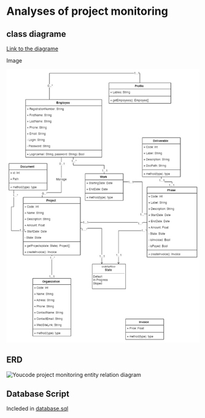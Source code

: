 # Analyses of project monitoring

## class diagrame

[Link to the diagrame](https://www.draw.io?lightbox=1&highlight=0000ff&edit=_blank&layers=1&nav=1&title=youcode-manage-company#R7Z1tc9o6FoB%2FTWbanSHjd8zHBJLb9qbd7M3e7cx%2B6ThYgFtjsbZpQn%2F9SrYM2DoyDrGFSdUPKQj5Tc%2FRkXTO0fGFOV4%2B%2FxF7q8Vn7KPwwtD85wtzcmEYtqmRv7RgkxfohstK5nHgs7JdwUPwC7HCoto68FFSqphiHKbBqlw4xVGEpmmpzItj%2FFSuNsNh%2Baorb464goepF%2FKlXwM%2FXeSlrq3tyj%2BgYL4orqxr7JelV1RmBcnC8%2FHTXpF5c2GOY4zT%2FNPyeYxC2nhFu%2BTH3Qp%2B3d5YjKK0yQHjD8H35dP4b%2B3D39dXw09DL%2FkWDRx2b%2BmmeGDkk%2BdnX3GcLvAcR154syu9jvE68hE9q0a%2B7ercYbwihTop%2FI7SdMNgeusUk6JFugzZryjyryga8jXCEcpLboMwZKfkn4w9bILX8ZTdp2F%2Bmo3QwP2h%2Fffzk7vC4TKYDwoJ8eI5YofefVihjTXxvkWTP2%2BevoR%2FjtLvA93MK9KH3bsCa7g%2FEF6iNN6QCjEKvTT4WRYGj8nUfFtv1%2BzkA2v5F1Aw2O389MJ1canLy8t%2FcHBS9JyW2zJGSfDLe8wq0LZb4SBKs%2Fuzry%2FsCSnxwmAekYIpaU0Uk4KfKE4DIuFX7Idl4PsZ2NB7ROG1N%2F0xzxCPcYjj7LrmLPsHoqkTK3ol9Az1U3bHpa5Qanh2lHbpOpqdH9qYBTvbPW0KUmUDHoBns4TISBXd9haOp2k5IE1d0Rxol8Ohxo5lWIzXwW0VZ51O2aP5z3juRYRTGuCIg5o8BcvQy7TaDEdpoUr1JuxSqkCvp4sg9O%2B8DV5TKElKEBbfrhc4Dn6R03qFxJCf45RpWsMp1XigRzJBygQL3Rek9UrRZ%2B%2B5VPHOS1JWMMVh6K2S4HH7GEuiXYPoGqcpXh7S2JzMCGVDL0Z8JhdEUPLvT7thV3dY2WJvyDUs4%2FVqGSRvcOQvDPKo2pjMci7MK%2FLpY5SKenWSxvgHKnodG%2BdmZJCrFBVCEaJZKhSJZOVNg2h%2Bl9WZWLuSv1g70CJMjp2F2bC6IEoARdlYnXqpUKFck%2BYca5c2VS3GmHzXd98zbbMio%2FsYR%2BRZvCAji4hgPCEqHADz2u5zWBAKheA05O68Hjs4OTD50Tjn%2FsVbMu4PaUwaX6FvGb1tnBq9qMtf%2BUQxJgp%2Bh%2FCH7qnhWwL494sMmWLfGXtds04N3xYO9mQuNU2V7u9aBMym873ORGBYLwI3Sy8IlQx0KQP2yed%2B%2FNo9l4Gv6PEhSNFdEP1QItClCLgS54DgLUOz%2FwrkMMjg5ZALs7B%2BFOGtuYYh%2FXdmQx3oHHaTx24CiDOrzz1Ogsw4YU7ivC5gSTrJ2k5rOMlzO4IrmuKRsy%2Bw%2Fy7drND7vH%2FTj6p3t81fl6jgQVumzTE9F4cH7MjI6x10eIzyej3xdxSmvjdjIS8WD61YyB2T0WKdhumsXljIYZy8iVzhzH%2B9HBqO0yN%2B%2FiKcG%2F%2F59M341%2BhR%2B%2FYcXs%2Fj28GwvzqxorBaU5JgOxiv1IkVcEwGTLPs2DCL2IHiFPl9saN2dEnreJu9aqxrCK9jD8vXsbVKPMCB%2BiYT1J1w5XfQqqgJVEVvPd2NVUBZMsXdrE7zu7rllpDofdccOhy40FvNLw8n1fyuVaI56BPOOkW5R%2FN%2B4SX8Mkj5uPfRNfdx26OKynXZ0Lu3HNpGvpWWQyNLLCavMngZHHLl465bB9f2m9f4uGHuXdk5DZEh5I6qUmXh7JA94OSWzF7k6pqgZBoHq9xyqCSgMwkAPN2SJUDk6XqgI%2B3ES5nqzz4p%2Bu3Sh3zdkvG7Avw3ka%2Fgdwsf8HJLhj8SwL9akrVTmrO%2FDbGnZn2twwfc25Lh8%2B7tQa72i16ff1TkWyYPeLXlkjd5lwslHyQfo584mFJLLsV%2FjXGo6Le92gO83pLp85adnP69t1Hou0Rvnnqyp8JZujTjNJzNtRDOAt6xyIozjREZxplqf%2Fe%2BMORlX1Ufb10KJKp30F%2FdYwfuMf5aZp86wS7eoxyvRsXBa2mjfaJcfd2urf9qxysoIvySX%2Buzo%2B5giEZhwWol4mZklfek9slRBz49v4bX%2BuxFl0eTwLRHRgmm0SOYsBOdH8U%2FexHNS9FTnEd60cXk6zqn4drlzjnoE9C68WuP581yFeINUp70tjzpbnkINfh5uGlAM7A29oqDzEX7Rv5C84DORun65ct6%2BUhJKtda07m4KBDzJY51WBA6W26LfCu3QZyoXYRd8wec63L5WyLnOlWSCn%2FH%2BAHPumT8onFA7SHvmj3kV5cMXxRWoXYOdw4f8KtLhs%2Bv4qiL5Q6T2a9C3yV6wKsuGT0%2F56Po770kecKxr%2Bh3SR%2FwrMulDyn9CmTlYDt2OQd4zkG6XTnYbFEusEyvv0P8wD7OGoLv%2Be%2BVl707MQG2lctVArxBfoLCgDxB1pDK6teO1a%2B6ZVF3%2BVkfmE5Ad7raPwNsZVcbaF7c40eNJaEvSSItURit2kDTNfuTZ4m0RX1ebaCRIwEyU0XCLluRAODpfZb3X8EX%2B4qbycOL7Hxy%2Bz%2BQxEAt%2Bdrq243zQHa15NMNQedWOcIkCYBE7Q6%2FwIFjetbhlEWY5OF4yrzeicMpzUp4pM1C6EXhlAfqdxNOCSiJXic%2BORiHVXgv2oindJ0ij3oPQ%2FBgnG%2FtBTyt4dQuh65dyWNj9h2nyffDN6fB4RdJOb1Q4UZFIw%2BNWg1eqW459fHz1XD7cvVu9D3wTpDzVhCmyPh6zCu6TKOiIV75xi4JGoL31p%2F3%2BN0eTzqAD12nDPSVIzg79Qg8qYS8ZnzvvY%2Fxd%2Fq%2ByCpv5ZrZR9vcNVPxzFhQngtLakQ2sK1CeWZevhvSbCwJNbnNQPKdmedEYXgq%2FLZr9lBuM7nsReH3yjUjSQSg5GZyRUAlODoZfDC3mVT6hsg3q1LbyeDfeNrXGX84043KcNU5eii5mVzFD229qmBWbtmj%2BUIpzCC%2BnfllRVur6MsT8tV88i6p9HPmqC1W%2B3kLqr7ftmyMJKp92PwlWvOpTEhS1%2F5AILZcQXhjnp%2FC9XbQd8%2FGvhM7fmynbAYcjOrfQaO7tfW78eUYnKo47%2BQ5LXpyhkO9v2%2BggRU%2FB%2FO8%2FThtunGGbmGP66PnvlbflT01ZOxVm2ja8tRYFf%2F5Npx9f8wGAy47i6cX58wgjZEoe23zKZstCvx5kbtG7m4KaF2nlu0t4YU8MjKjqW2RNZ5MZ4usaEmxLtumSVPr9E6EAUpXLDWyGrThOGHWX0qsnf%2BtcbodAnPp0FbP5G%2FWPlpePsgY0t%2Bsvd%2BomAwYfPobmwVsz0k%2Bzdn%2F2ZWDvQJvSYUi5L%2BhaL3clpRrl05GmiWoXuAx5kqKAmaM3h77WK1JylbVskVM2yqfiuweSxc%2F4VFtm3ebbeNWzz1BM29Nzl5zn11c9mOUm%2FPmZP6UyL74A5E35MNXregqWNtUVNKeXpll1oJ8JpuT1Q32%2FdZbBiHtwR9Q%2BBPRs5YXMi3MCc3Kun2o85pCh%2Bw4W4df%2B6ri1EmtCeqoRUtO4xhevScxvMXIvQ3idfeZHq5v19c3R7X1O9q2wYeHUHPBORt%2F2kyE7boju7w27JPBAH5%2Bfn555gagFnNhOyOtkju59%2Fa8In7jzaj902r9g2%2Bjtx330tn7NyyfMH8%2B7t303GktqzKBKDi2%2FJJ7q%2FqS%2B6EMhwEfU3Lemz%2B2QVK%2F6aBRWJjezKDRHtDzHDR4s8IET9dLBMT3K7fBcUtEvax4DbfhLn292Crd%2BgpR%2BBbjwFfbO5oqDqexHJwg8xbs8RVF%2BGaZdxTvlnnLzLYF3zK0pUP5h1rC2zSVVgv%2BIfiORf4hlW1HjgC4J9fnfP8WxWequdtxczdbK0%2FeRhZg3u8q5AOGLur29zEFr%2FZoNd737zYWhr5M4CxoAqcG9JbwNp2vdTWgW7yxTA3oMgUACPKQmxx1xDHtTQh%2Bxbp%2B0KQPPh%2FrYM1C8mW7ba2qnWY03AfKu22rb1Is13%2B1QR1On8uPAL02qDc2q5YFStw7asyvrlMN2u6T%2BRXGeWbmdHk4s2SIRdBBfwHy%2FL7i%2BAeH7zdefh1IY30guqriczWLZF1SbOcgcdFrbbIsCWRipBIlNM9hLu5SvViDgbcn2kt9E%2FkKfafoZdrTwduD0qL9nqvv9uFKtKaDdyfaSKXW3lLwd2hLJ19jTIPRd%2FO%2B2FstPmOfvm3o5v8%3D)

Image

![Youcode project monitoring Class diagrame](/img/youcode-project-monitoring-class-diagrame.jpg)

## ERD

![Youcode project monitoring entity relation diagram](/img/youcode-project-monitoring-entity-elation-diagram.jpg)

## Database Script

Incleded in [database.sql](/database.sql)